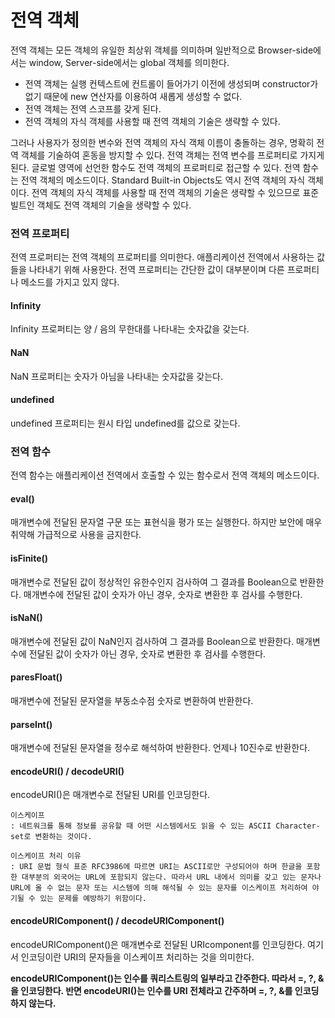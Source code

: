 # 전역 객체
전역 객체는 모든 객체의 유일한 최상위 객체를 의미하며 일반적으로 Browser-side에서는 window, Server-side에서는 global 객체를 의미한다.

+ 전역 객체는 실행 컨텍스트에 컨트롤이 들어가기 이전에 생성되며 constructor가 없기 때문에 new 연산자를 이용하여 새롭게 생성할 수 없다.
+ 전역 객체는 전역 스코프를 갖게 된다.
+ 전역 객체의 자식 객체를 사용할 때 전역 객체의 기술은 생략할 수 있다.

그러나 사용자가 정의한 변수와 전역 객체의 자식 객체 이름이 충돌하는 경우, 명확히 전역 객체를 기술하여 혼동을 방지할 수 있다.
전역 객체는 전역 변수를 프로퍼티로 가지게 된다.
글로벌 영역에 선언한 함수도 전역 객체의 프로퍼티로 접근할 수 있다. 전역 함수는 전역 객체의 메소드이다.
Standard Built-in Objects도 역시 전역 객체의 자식 객체이다. 전역 객체의 자식 객체를 사용할 때 전역 객체의 기술은 생략할 수 있으므로 표준 빌트인 객체도 전역 객체의 기술을 생략할 수 있다.

### 전역 프로퍼티
전역 프로퍼티는 전역 객체의 프로퍼티를 의미한다. 애플리케이션 전역에서 사용하는 값들을 나타내기 위해 사용한다. 전역 프로퍼티는 간단한 값이 대부분이며 다른 프로퍼티나 메소드를 가지고 있지 않다.

#### Infinity
Infinity 프로퍼티는 양 / 음의 무한대를 나타내는 숫자값을 갖는다.

#### NaN
NaN 프로퍼티는 숫자가 아님을 나타내는 숫자값을 갖는다.

#### undefined
undefined 프로퍼티는 원시 타입 undefined를 값으로 갖는다.

### 전역 함수
전역 함수는 애플리케이션 전역에서 호출할 수 있는 함수로서 전역 객체의 메소드이다.

#### eval()
매개변수에 전달된 문자열 구문 또는 표현식을 평가 또는 실행한다. 하지만 보안에 매우 취약해 가급적으로 사용을 금지한다.

#### isFinite()
매개변수로 전달된 값이 정상적인 유한수인지 검사하여 그 결과를 Boolean으로 반환한다. 매개변수에 전달된 값이 숫자가 아닌 경우, 숫자로 변환한 후 검사를 수행한다.

#### isNaN()
매개변수에 전달된 값이 NaN인지 검사하여 그 결과를 Boolean으로 반환한다. 매개변수에 전달된 값이 숫자가 아닌 경우, 숫자로 변환한 후 검사를 수행한다.

#### paresFloat()
매개변수에 전달된 문자열을 부동소수점 숫자로 변환하여 반환한다.

#### parseInt()
매개변수에 전달된 문자열을 정수로 해석하여 반환한다. 언제나 10진수로 반환한다.

#### encodeURI() / decodeURI()
encodeURI()은 매개변수로 전달된 URI를 인코딩한다.

```
이스케이프
: 네트워크를 통해 정보를 공유할 때 어떤 시스템에서도 읽을 수 있는 ASCII Character-set로 변환하는 것이다.
```

```
이스케이프 처리 이유
: URI 문법 형식 표준 RFC3986에 따르면 URI는 ASCII로만 구성되어야 하며 한글을 포함한 대부분의 외국어는 URL에 포함되지 않는다. 따라서 URL 내에서 의미를 갖고 있는 문자나 URL에 올 수 없는 문자 또는 시스템에 의해 해석될 수 있는 문자를 이스케이프 처리하여 야기될 수 있는 문제를 예방하기 위함이다.
```

#### encodeURIComponent() / decodeURIComponent()
encodeURIComponent()은 매개변수로 전달된 URIcomponent를 인코딩한다. 여기서 인코딩이란 URI의 문자들을 이스케이프 처리하는 것을 의미한다.

**encodeURIComponent()는 인수를 쿼리스트링의 일부라고 간주한다. 따라서 =, ?, &을 인코딩한다. 반면 encodeURI()는 인수를 URI 전체라고 간주하며 =, ?, &를 인코딩하지 않는다.**